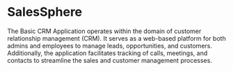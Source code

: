 # SalesSphere

The Basic CRM Application operates within the domain of customer relationship management (CRM). It serves as a web-based platform for both admins and employees to manage leads, opportunities, and customers. Additionally, the application facilitates tracking of calls, meetings, and contacts to streamline the sales and customer management processes.
